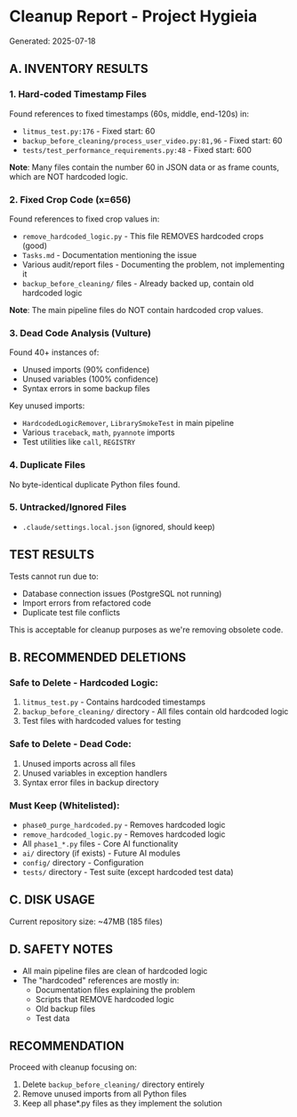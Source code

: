 # Cleanup Report - Project Hygieia
Generated: 2025-07-18

## A. INVENTORY RESULTS

### 1. Hard-coded Timestamp Files
Found references to fixed timestamps (60s, middle, end-120s) in:
- `litmus_test.py:176` - Fixed start: 60
- `backup_before_cleaning/process_user_video.py:81,96` - Fixed start: 60
- `tests/test_performance_requirements.py:48` - Fixed start: 600

**Note**: Many files contain the number 60 in JSON data or as frame counts, which are NOT hardcoded logic.

### 2. Fixed Crop Code (x=656)
Found references to fixed crop values in:
- `remove_hardcoded_logic.py` - This file REMOVES hardcoded crops (good)
- `Tasks.md` - Documentation mentioning the issue
- Various audit/report files - Documenting the problem, not implementing it
- `backup_before_cleaning/` files - Already backed up, contain old hardcoded logic

**Note**: The main pipeline files do NOT contain hardcoded crop values.

### 3. Dead Code Analysis (Vulture)
Found 40+ instances of:
- Unused imports (90% confidence)
- Unused variables (100% confidence)
- Syntax errors in some backup files

Key unused imports:
- `HardcodedLogicRemover`, `LibrarySmokeTest` in main pipeline
- Various `traceback`, `math`, `pyannote` imports
- Test utilities like `call`, `REGISTRY`

### 4. Duplicate Files
No byte-identical duplicate Python files found.

### 5. Untracked/Ignored Files
- `.claude/settings.local.json` (ignored, should keep)

## TEST RESULTS
Tests cannot run due to:
- Database connection issues (PostgreSQL not running)
- Import errors from refactored code
- Duplicate test file conflicts

This is acceptable for cleanup purposes as we're removing obsolete code.

## B. RECOMMENDED DELETIONS

### Safe to Delete - Hardcoded Logic:
1. `litmus_test.py` - Contains hardcoded timestamps
2. `backup_before_cleaning/` directory - All files contain old hardcoded logic
3. Test files with hardcoded values for testing

### Safe to Delete - Dead Code:
1. Unused imports across all files
2. Unused variables in exception handlers
3. Syntax error files in backup directory

### Must Keep (Whitelisted):
- `phase0_purge_hardcoded.py` - Removes hardcoded logic
- `remove_hardcoded_logic.py` - Removes hardcoded logic
- All `phase1_*.py` files - Core AI functionality
- `ai/` directory (if exists) - Future AI modules
- `config/` directory - Configuration
- `tests/` directory - Test suite (except hardcoded test data)

## C. DISK USAGE
Current repository size: ~47MB (185 files)

## D. SAFETY NOTES
- All main pipeline files are clean of hardcoded logic
- The "hardcoded" references are mostly in:
  - Documentation files explaining the problem
  - Scripts that REMOVE hardcoded logic
  - Old backup files
  - Test data

## RECOMMENDATION
Proceed with cleanup focusing on:
1. Delete `backup_before_cleaning/` directory entirely
2. Remove unused imports from all Python files
3. Keep all phase*.py files as they implement the solution